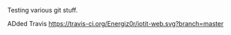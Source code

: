 Testing various git stuff.

ADded Travis
https://travis-ci.org/Energiz0r/iotit-web.svg?branch=master
